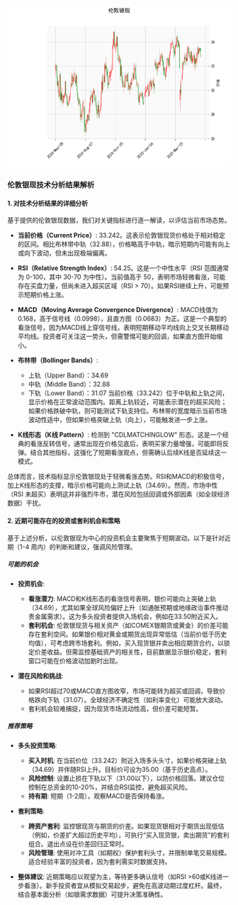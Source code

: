 ![图](SPTAGUSDOZ.png)

### 伦敦银现技术分析结果解析

#### 1. 对技术分析结果的详细分析
基于提供的伦敦银现数据，我们对关键指标进行逐一解读，以评估当前市场态势。

- **当前价格（Current Price）**: 33.242。这表示伦敦银现货价格处于相对稳定的区间。相比布林带中轨（32.88），价格略高于中轨，暗示短期内可能有向上或向下波动，但未出现极端偏离。

- **RSI（Relative Strength Index）**: 54.25。这是一个中性水平（RSI 范围通常为 0-100，其中 30-70 为中性）。当前值高于 50，表明市场轻微看涨，可能存在买盘力量，但尚未进入超买区域（RSI > 70）。如果RSI继续上升，可能预示短期价格上涨。

- **MACD（Moving Average Convergence Divergence）**: MACD线值为 0.168，高于信号线（0.0998），且直方图（0.0683）为正。这是一个典型的看涨信号，因为MACD线上穿信号线，表明短期移动平均线向上交叉长期移动平均线。投资者可关注这一势头，但需警惕可能的回调，如果直方图开始缩小。

- **布林带（Bollinger Bands）**: 
  - 上轨（Upper Band）：34.69
  - 中轨（Middle Band）：32.88
  - 下轨（Lower Band）：31.07
  当前价格（33.242）位于中轨和上轨之间，显示价格在正常波动范围内。距离上轨较近，可能表示潜在的超买风险；如果价格跌破中轨，则可能测试下轨支持位。布林带的宽度暗示当前市场波动性适中，但如果价格突破上轨（向上），可能触发进一步上涨。

- **K线形态（K线 Pattern）**: 检测到 "CDLMATCHINGLOW" 形态。这是一个经典的看涨反转信号，通常出现在价格见底后，表明买家力量增强，可能即将反弹。结合其他指标，这强化了短期看涨观点，但需确认后续K线是否延续这一模式。

总体而言，技术指标显示伦敦银现处于轻微看涨态势。RSI和MACD的积极信号，加上K线形态的支撑，暗示价格可能向上测试上轨（34.69）。然而，市场中性（RSI 未超买）表明这并非强烈牛市，潜在风险包括回调或外部因素（如全球经济数据）干扰。

#### 2. 近期可能存在的投资或套利机会和策略
基于上述分析，以伦敦银现为中心的投资机会主要聚焦于短期波动。以下是针对近期（1-4 周内）的判断和建议，强调风险管理。

##### 可能的机会
- **投资机会**: 
  - **看涨潜力**: MACD和K线形态的看涨信号表明，银价可能向上突破上轨（34.69），尤其如果全球风险偏好上升（如通胀预期或地缘政治事件推动贵金属需求）。这为多头投资者提供入场机会，例如在33.50附近买入。
  - **套利机会**: 伦敦银现货与相关资产（如COMEX银期货或黄金）的价差可能存在套利空间。如果银价相对黄金或期货出现异常低估（当前价低于历史均值），可考虑跨市场套利。例如，买入现货银并卖出相应期货合约，以锁定价差收益。但需监控基础资产的相关性，目前数据显示银价稳定，套利窗口可能在价格波动加剧时出现。

- **潜在风险和挑战**: 
  - 如果RSI超过70或MACD直方图收窄，市场可能转为超买或回调，导致价格跌向下轨（31.07）。全球经济不确定性（如利率变化）可能放大波动。
  - 套利机会较难捕捉，因为现货市场流动性高，但价差可能短暂。

##### 推荐策略
- **多头投资策略**: 
  - **买入时机**: 在当前价位（33.242）附近入场多头头寸，如果价格突破上轨（34.69）并伴随RSI上升。目标价可设为35.00（基于历史高点）。
  - **风险控制**: 设置止损在下轨以下（31.00以下），以防价格回落。建议仓位控制在总资金的10-20%，并结合RSI监控，避免超买风险。
  - **持有期**: 短期（1-2周），观察MACD是否保持看涨。

- **套利策略**: 
  - **跨资产套利**: 监控银现货与期货的价差。如果现货银相对于期货出现低估（例如，价差扩大超过历史平均），可执行“买入现货银，卖出期货”的套利组合。退出点设在价差回归正常时。
  - **风险管理**: 使用对冲工具（如期权）保护套利头寸，并限制单笔交易规模。适合经验丰富的投资者，因为套利需实时数据支持。

- **整体建议**: 近期策略应以观望为主，等待更多确认信号（如RSI >60或K线进一步看涨）。新手投资者宜从模拟交易起步，避免在高波动期过度杠杆。最终，结合基本面分析（如银需求数据）可提升决策准确性。